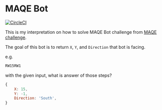 # MAQE Bot

[![CircleCI](https://circleci.com/gh/thestrayed/maqe-bot/tree/master.svg?style=svg)](https://circleci.com/gh/thestrayed/maqe-bot/tree/master)

This is my interpretation on how to solve MAQE Bot challenge from [MAQE challenge](http://maqe.github.io/maqe-bot.html).

The goal of this bot is to return `X`, `Y`, and `Direction` that bot is facing.

e.g.

```bash
RW15RW1
```

with the given input, what is answer of those steps?

```javascript
{
    X: 15,
    Y: -1,
    Direction: 'South',
}
```

